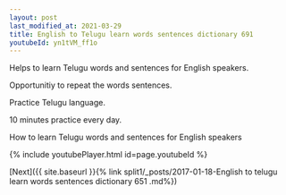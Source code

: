 ```yaml
---
layout: post
last_modified_at: 2021-03-29
title: English to Telugu learn words sentences dictionary 691 
youtubeId: yn1tVM_ff1o
---
```

 
 
Helps to learn Telugu words and sentences for English speakers.

Opportunitiy to repeat the words sentences. 

Practice Telugu language. 
 
10 minutes practice every day. 
 
How to learn Telugu words and sentences for English speakers 
 
{% include youtubePlayer.html id=page.youtubeId %}
 
 
[Next]({{ site.baseurl }}{% link  split1/_posts/2017-01-18-English to telugu learn words sentences dictionary 651 .md%})
 
